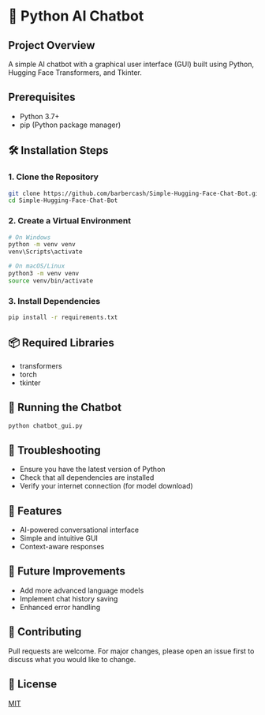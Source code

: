 # 🤖 Python AI Chatbot 

## Project Overview
A simple AI chatbot with a graphical user interface (GUI) built using Python, Hugging Face Transformers, and Tkinter.

## Prerequisites
- Python 3.7+
- pip (Python package manager)

## 🛠 Installation Steps

### 1. Clone the Repository
```bash
git clone https://github.com/barbercash/Simple-Hugging-Face-Chat-Bot.git
cd Simple-Hugging-Face-Chat-Bot
```

### 2. Create a Virtual Environment
```bash
# On Windows
python -m venv venv
venv\Scripts\activate

# On macOS/Linux
python3 -m venv venv
source venv/bin/activate
```

### 3. Install Dependencies
```bash
pip install -r requirements.txt
```

## 📦 Required Libraries
- transformers
- torch
- tkinter

## 🚀 Running the Chatbot
```bash
python chatbot_gui.py
```

## 🔧 Troubleshooting
- Ensure you have the latest version of Python
- Check that all dependencies are installed
- Verify your internet connection (for model download)

## 🌟 Features
- AI-powered conversational interface
- Simple and intuitive GUI
- Context-aware responses

## 📝 Future Improvements
- Add more advanced language models
- Implement chat history saving
- Enhanced error handling

## 🤝 Contributing
Pull requests are welcome. For major changes, please open an issue first to discuss what you would like to change.

## 📜 License
[MIT](https://choosealicense.com/licenses/mit/)